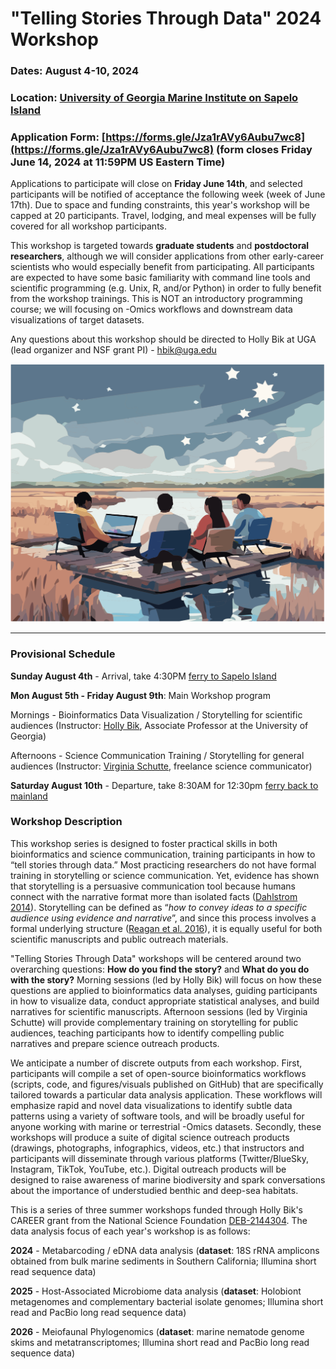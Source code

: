 # "Telling Stories Through Data" 2024 Workshop

### Dates: August 4-10, 2024
### Location: [University of Georgia Marine Institute on Sapelo Island](https://ugami.uga.edu/)

### Application Form: [https://forms.gle/Jza1rAVy6Aubu7wc8](https://forms.gle/Jza1rAVy6Aubu7wc8) (form closes Friday June 14, 2024 at 11:59PM US Eastern Time)

Applications to participate will close on **Friday June 14th**, and selected participants will be notified of acceptance the following week (week of June 17th). Due to space and funding constraints, this year's workshop will be capped at 20 participants. Travel, lodging, and meal expenses will be fully covered for all workshop participants.

This workshop is targeted towards **graduate students** and **postdoctoral researchers**, although we will consider applications from other early-career scientists who would especially benefit from participating. All participants are expected to have some basic familiarity with command line tools and scientific programming (e.g. Unix, R, and/or Python) in order to fully benefit from the workshop trainings. This is NOT an introductory programming course; we will focusing on -Omics workflows and downstream data visualizations of target datasets. 

Any questions about this workshop should be directed to Holly Bik at UGA (lead organizer and NSF grant PI) - [hbik@uga.edu](mailto:hbik@uga.edu)

![TSTD2024-GitHub-image](TSTD2024-GitHub-image.png)

--------

### Provisional Schedule

**Sunday August 4th** - Arrival, take 4:30PM [ferry to Sapelo Island](https://ugami.uga.edu/ferry/)

**Mon August 5th - Friday August 9th**: Main Workshop program

Mornings - Bioinformatics Data Visualization / Storytelling for scientific audiences (Instructor: [Holly Bik](https://www.biklab.org/), Associate Professor at the University of Georgia)

Afternoons - Science Communication Training / Storytelling for general audiences (Instructor: [Virginia Schutte](https://www.virginiaschutte.com/), freelance science communicator)

**Saturday August 10th** - Departure, take 8:30AM for 12:30pm [ferry back to mainland](https://ugami.uga.edu/ferry/)

### Workshop Description

This workshop series is designed to foster practical skills in both bioinformatics and science communication, training participants in how to “tell stories through data.” Most practicing researchers do not have formal training in storytelling or science communication. Yet, evidence has shown that storytelling is a persuasive communication tool because humans connect with the narrative format more than isolated facts ([Dahlstrom 2014](https://www.pnas.org/doi/abs/10.1073/pnas.1320645111?doi=10.1073%2Fpnas.1320645111)). Storytelling can be defined as “_how to convey ideas to a specific audience using evidence and narrative_”, and since this process involves a formal underlying structure ([Reagan et al. 2016](https://epjdatascience.springeropen.com/articles/10.1140/epjds/s13688-016-0093-1)), it is equally useful for both scientific manuscripts and public outreach materials.

"Telling Stories Through Data" workshops will be centered around two overarching questions: **How do you find the story?** and **What do you do with the story?** Morning sessions (led by Holly Bik) will focus on how these questions are applied to bioinformatics data analyses, guiding participants in how to visualize data, conduct appropriate statistical analyses, and build narratives for scientific manuscripts. Afternoon sessions (led by Virginia Schutte) will provide complementary training on storytelling for public audiences, teaching participants how to identify compelling public narratives and prepare science outreach products. 

We anticipate a number of discrete outputs from each workshop. First, participants will compile a set of open-source bioinformatics workflows (scripts, code, and  figures/visuals published on GitHub) that are specifically tailored towards a particular data analysis application. These workflows will emphasize rapid and novel data visualizations to identify subtle data patterns using a variety of software tools, and will be broadly useful for anyone working with marine or terrestrial -Omics datasets. Secondly, these workshops will produce a suite of digital science outreach products (drawings, photographs, infographics, videos, etc.) that instructors and participants will disseminate through various platforms (Twitter/BlueSky, Instagram, TikTok, YouTube, etc.). Digital outreach products will be designed to raise awareness of marine biodiversity and spark conversations about the importance of understudied benthic and deep-sea habitats. 

This is a series of three summer workshops funded through Holly Bik's CAREER grant from the National Science Foundation [DEB-2144304](https://www.nsf.gov/awardsearch/showAward?AWD_ID=2144304&HistoricalAwards=false). The data analysis focus of each year's workshop is as follows:

**2024** - Metabarcoding / eDNA data analysis (**dataset**: 18S rRNA amplicons obtained from bulk marine sediments in Southern California; Illumina short read sequence data)

**2025** - Host-Associated Microbiome data analysis (**dataset**: Holobiont metagenomes and complementary bacterial isolate genomes; Illumina short read and PacBio long read sequence data)

**2026** - Meiofaunal Phylogenomics (**dataset**: marine nematode genome skims and metatranscriptomes; Illumina short read and PacBio long read sequence data)




